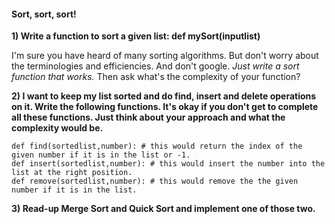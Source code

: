 #### Sort, sort, sort!

**1) Write a function to sort a given list: def mySort(inputlist)**

I'm sure you have heard of many sorting algorithms. But don't worry about the terminologies and efficiencies. And don't google. *Just write a sort function that works.* Then ask what's the complexity of your function?

**2) I want to keep my list sorted and do find, insert and delete operations on it. Write the following functions. It's okay if you don't get to complete all these functions. Just think about your approach and what the complexity would be.**

    def find(sortedlist,number): # this would return the index of the given number if it is in the list or -1.
    def insert(sortedlist,number): # this would insert the number into the list at the right position.
    def remove(sortedlist,number): # this would remove the the given number if it is in the list.

**3) Read-up Merge Sort and Quick Sort and implement one of those two.**

